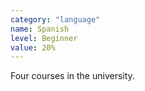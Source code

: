 ```yaml
---
category: "language"
name: Spanish
level: Beginner
value: 20%
---
```


Four courses in the university.
